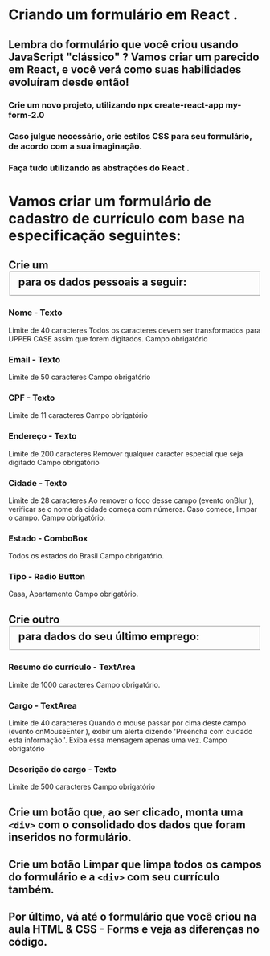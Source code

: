 # Criando um formulário em React .
## Lembra do formulário que você criou usando JavaScript "clássico" ? Vamos criar um parecido em React, e você verá como suas habilidades evoluíram desde então!

### Crie um novo projeto, utilizando npx create-react-app my-form-2.0
### Caso julgue necessário, crie estilos CSS para seu formulário, de acordo com a sua imaginação.
### Faça tudo utilizando as abstrações do React .

# Vamos criar um formulário de cadastro de currículo com base na especificação seguintes:

## Crie um <fieldset> para os dados pessoais a seguir:
### Nome - Texto
Limite de 40 caracteres
Todos os caracteres devem ser transformados para UPPER CASE assim que forem digitados.
Campo obrigatório
### Email - Texto
Limite de 50 caracteres
Campo obrigatório
### CPF - Texto
Limite de 11 caracteres
Campo obrigatório
### Endereço - Texto
Limite de 200 caracteres
Remover qualquer caracter especial que seja digitado
Campo obrigatório
### Cidade - Texto
Limite de 28 caracteres
Ao remover o foco desse campo (evento onBlur ), verificar se o nome da cidade começa com números. Caso comece, limpar o campo.
Campo obrigatório.
### Estado - ComboBox
Todos os estados do Brasil
Campo obrigatório.
### Tipo - Radio Button
Casa, Apartamento
Campo obrigatório.
## Crie outro <fieldset> para dados do seu último emprego:
### Resumo do currículo - TextArea
Limite de 1000 caracteres
Campo obrigatório.
### Cargo - TextArea
Limite de 40 caracteres
Quando o mouse passar por cima deste campo (evento onMouseEnter ), exibir um alerta dizendo 'Preencha com cuidado esta informação.'. Exiba essa mensagem apenas uma vez.
Campo obrigatório
### Descrição do cargo - Texto
Limite de 500 caracteres
Campo obrigatório
## Crie um botão que, ao ser clicado, monta uma `<div>` com o consolidado dos dados que foram inseridos no formulário.
## Crie um botão Limpar que limpa todos os campos do formulário e a `<div>` com seu currículo também.

## Por último, vá até o formulário que você criou na aula HTML & CSS - Forms e veja as diferenças no código.
